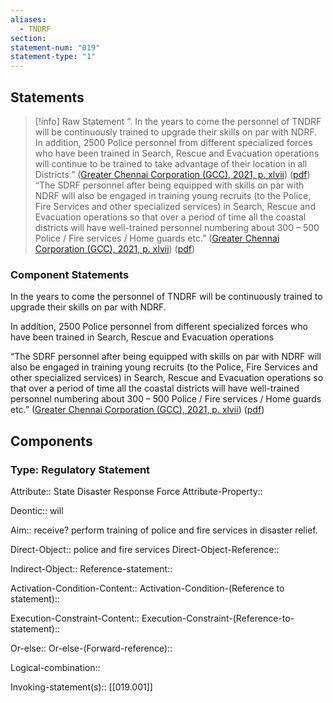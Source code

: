 ```yaml
---
aliases:
  - TNDRF
section: 
statement-num: "019"
statement-type: "1"
---
```

## Statements 
> [!info] Raw Statement
> “. In the years to come the personnel of TNDRF will be continuously trained to upgrade their skills on par with NDRF. In addition, 2500 Police personnel from different specialized forces who have been trained in Search, Rescue and Evacuation operations will continue to be trained to take advantage of their location in all Districts.” ([Greater Chennai Corporation (GCC), 2021, p. xlvii](zotero://select/library/items/AZZSXLC8)) ([pdf](zotero://open-pdf/library/items/ZWDYK52D?page=47&annotation=2S2PRZLW))
> “The SDRF personnel after being equipped with skills on par with NDRF will also be engaged in training young recruits (to the Police, Fire Services and other specialized services) in Search, Rescue and Evacuation operations so that over a period of time all the coastal districts will have well-trained personnel numbering about 300 – 500 Police / Fire services / Home guards etc.” ([Greater Chennai Corporation (GCC), 2021, p. xlvii](zotero://select/library/items/AZZSXLC8)) ([pdf](zotero://open-pdf/library/items/ZWDYK52D?page=47&annotation=ILS9YZYA)) 

### Component Statements
In the years to come the personnel of TNDRF will be continuously trained to upgrade their skills on par with NDRF. 

In addition, 2500 Police personnel from different specialized forces who have been trained in Search, Rescue and Evacuation operations 

“The SDRF personnel after being equipped with skills on par with NDRF will also be engaged in training young recruits (to the Police, Fire Services and other specialized services) in Search, Rescue and Evacuation operations so that over a period of time all the coastal districts will have well-trained personnel numbering about 300 – 500 Police / Fire services / Home guards etc.” ([Greater Chennai Corporation (GCC), 2021, p. xlvii](zotero://select/library/items/AZZSXLC8)) ([pdf](zotero://open-pdf/library/items/ZWDYK52D?page=47&annotation=ILS9YZYA)) 
## Components
### Type: Regulatory Statement
Attribute:: State Disaster Response Force
Attribute-Property::

Deontic:: will

Aim:: receive? perform training of police and fire services in disaster relief. 

Direct-Object:: police and fire services 
Direct-Object-Reference:: 

Indirect-Object::
	Reference-statement::

Activation-Condition-Content::
	Activation-Condition-(Reference to statement)::

Execution-Constraint-Content::
	Execution-Constraint-(Reference-to-statement)::

Or-else::
	Or-else-(Forward-reference)::

Logical-combination::

Invoking-statement(s):: [[019.001]]